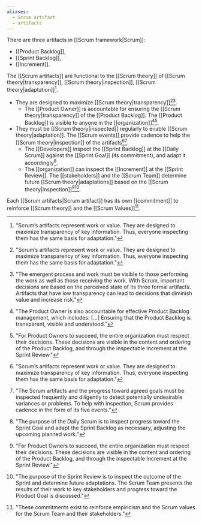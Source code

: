 ```yaml
---
aliases:
  - Scrum artifact
  - artifacts
---
```

There are three artifacts in [[Scrum framework|Scrum]]:
- [[Product Backlog]],
- [[Sprint Backlog]],
- [[Increment]].

The [[Scrum artifacts]] are functional to the [[Scrum theory]] of [[Scrum theory|transparency]], [[Scrum theory|inspection]], [[Scrum theory|adaptation]][^scrum-artifacts-represent].
- They are designed to maximize [[Scrum theory|transparency]][^scrum-artifacts-represent][^emergent-progess-and-work].
	- The [[Product Owner]] is accountable for ensuring the [[Scrum theory|transparency]] of the [[Product Backlog]]. The [[Product Backlog]] is visible to anyone in the [[organization]][^po-accountable-product-backlog][^for-pos-to-succeed].
- They must be [[Scrum theory|inspected]] regularly to enable [[Scrum theory|adaptation]]. The [[Scrum events]] provide cadence to help the [[Scrum theory|inspection]] of the artifacts[^scrum-artifacts-represent][^scrum-artifacts-and-progress].
	- The [[Developers]] inspect the [[Sprint Backlog]] at the [[Daily Scrum]] against the [[Sprint Goal]] (its commitment), and adapt it accordingly[^purpose-daily-scrum].
	- The [[organization]] can inspect the [[Increment]] at the [[Sprint Review]]. The [[stakeholders]] and the [[Scrum Team]] determine future [[Scrum theory|adaptations]] based on the [[Scrum theory|inspection]][^for-pos-to-succeed][^purpose-sprint-review].

[^scrum-artifacts-and-progress]: "The Scrum artifacts and the progress toward agreed goals must be inspected frequently and diligently to detect potentially undesirable variances or problems. To help with inspection, Scrum provides cadence in the form of its five events."[^scrum-guide-2020]
[^scrum-artifacts-represent]: "Scrum’s artifacts represent work or value. They are designed to maximize transparency of key information. Thus, everyone inspecting them has the same basis for adaptation."[^scrum-guide-2020]
[^emergent-progess-and-work]: "The emergent process and work must be visible to those performing the work as well as those receiving the work. With Scrum, important decisions are based on the perceived state of its three formal artifacts. Artifacts that have low transparency can lead to decisions that diminish value and increase risk."[^scrum-guide-2020]
[^po-accountable-product-backlog]: "The Product Owner is also accountable for effective Product Backlog management, which includes: \[...\] Ensuring that the Product Backlog is transparent, visible and understood."[^scrum-guide-2020]
[^for-pos-to-succeed]: "For Product Owners to succeed, the entire organization must respect their decisions. These decisions are visible in the content and ordering of the Product Backlog, and through the inspectable Increment at the Sprint Review."[^scrum-guide-2020]
[^purpose-daily-scrum]: "The purpose of the Daily Scrum is to inspect progress toward the Sprint Goal and adapt the Sprint Backlog as necessary, adjusting the upcoming planned work."[^scrum-guide-2020]
[^purpose-sprint-review]: "The purpose of the Sprint Review is to inspect the outcome of the Sprint and determine future adaptations. The Scrum Team presents the results of their work to key stakeholders and progress toward the Product Goal is discussed."[^scrum-guide-2020]

Each [[Scrum artifacts|Scrum artifact]] has its own [[commitment]] to reinforce [[Scrum theory]] and the [[Scrum Values]][^these-commitments-exist].

[^these-commitments-exist]: "These commitments exist to reinforce empiricism and the Scrum values for the Scrum Team and their stakeholders."[^scrum-guide-2020]

[^scrum-guide-2020]: [[Scrum Guide|Scrum Guide (2020)]]
